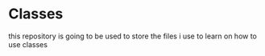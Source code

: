 # Classes
this repository is going to be used to store the files i use to learn on how to use classes
